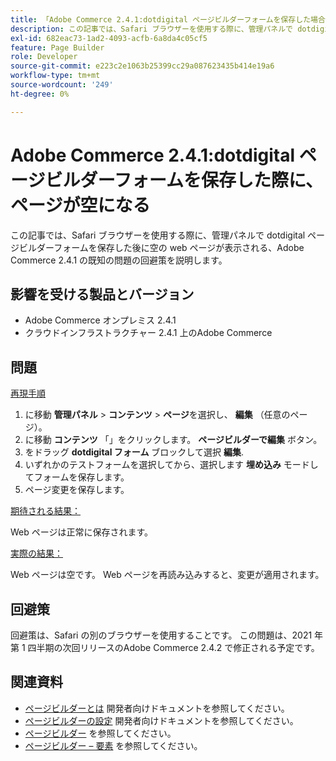 ```yaml
---
title: 「Adobe Commerce 2.4.1:dotdigital ページビルダーフォームを保存した場合のページが空になる」
description: この記事では、Safari ブラウザーを使用する際に、管理パネルで dotdigital ページビルダーフォームを保存した後に空の web ページが表示される、Adobe Commerce 2.4.1 の既知の問題の回避策を説明します。
exl-id: 682eac73-1ad2-4093-acfb-6a8da4c05cf5
feature: Page Builder
role: Developer
source-git-commit: e223c2e1063b25399cc29a087623435b414e19a6
workflow-type: tm+mt
source-wordcount: '249'
ht-degree: 0%

---
```


# Adobe Commerce 2.4.1:dotdigital ページビルダーフォームを保存した際に、ページが空になる

この記事では、Safari ブラウザーを使用する際に、管理パネルで dotdigital ページビルダーフォームを保存した後に空の web ページが表示される、Adobe Commerce 2.4.1 の既知の問題の回避策を説明します。

## 影響を受ける製品とバージョン

* Adobe Commerce オンプレミス 2.4.1
* クラウドインフラストラクチャー 2.4.1 上のAdobe Commerce

## 問題

<u>再現手順</u>

1. に移動 **管理パネル** > **コンテンツ** > **ページ**&#x200B;を選択し、 **編集** （任意のページ）。
1. に移動 **コンテンツ** 「」をクリックします。 **ページビルダーで編集** ボタン。
1. をドラッグ **dotdigital フォーム** ブロックして選択 **編集**.
1. いずれかのテストフォームを選択してから、選択します **埋め込み** モードしてフォームを保存します。
1. ページ変更を保存します。

<u>期待される結果：</u>

Web ページは正常に保存されます。

<u>実際の結果：</u>

Web ページは空です。 Web ページを再読み込みすると、変更が適用されます。

## 回避策

回避策は、Safari の別のブラウザーを使用することです。 この問題は、2021 年第 1 四半期の次回リリースのAdobe Commerce 2.4.2 で修正される予定です。

## 関連資料

* [ページビルダーとは](https://devdocs.magento.com/page-builder/docs/) 開発者向けドキュメントを参照してください。
* [ページビルダーの設定](https://experienceleague.adobe.com/docs/commerce-admin/page-builder/setup.html) 開発者向けドキュメントを参照してください。
* [ページビルダー](https://docs.magento.com/user-guide/cms/page-builder.html) を参照してください。
* [ページビルダー – 要素](https://docs.magento.com/user-guide/cms/page-builder-elements.html) を参照してください。
